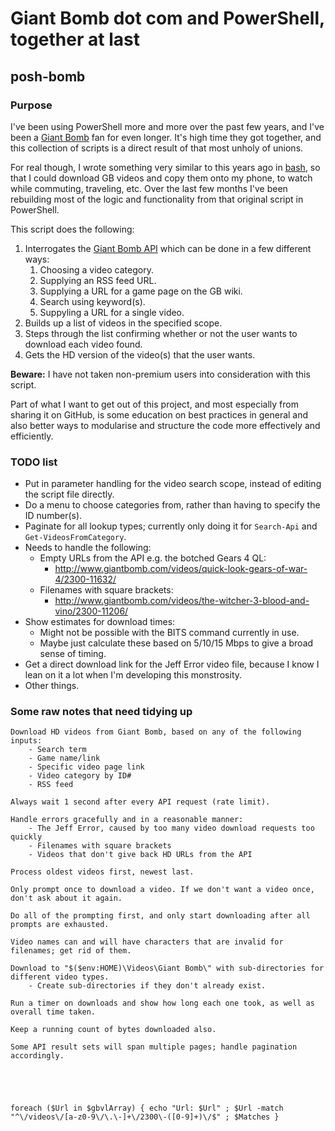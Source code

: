 # Giant Bomb dot com and PowerShell, together at last
## posh-bomb
### Purpose

I've been using PowerShell more and more over the past few years, and I've been a [Giant Bomb][gb] fan for even longer. It's high time they got together, and this collection of scripts is a direct result of that most unholy of unions.

For real though, I wrote something very similar to this years ago in [bash][bash], so that I could download GB videos and copy them onto my phone, to watch while commuting, traveling, etc. Over the last few months I've been rebuilding most of the logic and functionality from that original script in PowerShell.

This script does the following:

1. Interrogates the [Giant Bomb API][gbapi] which can be done in a few different ways:
    1. Choosing a video category.
    1. Supplying an RSS feed URL.
    1. Supplying a URL for a game page on the GB wiki.
    1. Search using keyword(s).
    1. Suppyling a URL for a single video.
1. Builds up a list of videos in the specified scope.
1. Steps through the list confirming whether or not the user wants to download each video found.
1. Gets the HD version of the video(s) that the user wants.

**Beware:** I have not taken non-premium users into consideration with this script.

Part of what I want to get out of this project, and most especially from sharing it on GitHub, is some education on best practices in general and also better ways to modularise and structure the code more effectively and efficiently.

### TODO list

- Put in parameter handling for the video search scope, instead of editing the script file directly.
- Do a menu to choose categories from, rather than having to specify the ID number(s).
- Paginate for all lookup types; currently only doing it for `Search-Api` and `Get-VideosFromCategory`.
- Needs to handle the following:
    - Empty URLs from the API e.g. the botched Gears 4 QL:
        - http://www.giantbomb.com/videos/quick-look-gears-of-war-4/2300-11632/
    - Filenames with square brackets:
        - http://www.giantbomb.com/videos/the-witcher-3-blood-and-vino/2300-11206/
- Show estimates for download times:
    - Might not be possible with the BITS command currently in use.
    - Maybe just calculate these based on 5/10/15 Mbps to give a broad sense of timing.
- Get a direct download link for the Jeff Error video file, because I know I lean on it a lot when I'm developing this monstrosity.
- Other things.

### Some raw notes that need tidying up

    Download HD videos from Giant Bomb, based on any of the following inputs:
        - Search term
        - Game name/link
        - Specific video page link
        - Video category by ID#
        - RSS feed

    Always wait 1 second after every API request (rate limit).

    Handle errors gracefully and in a reasonable manner:
        - The Jeff Error, caused by too many video download requests too quickly
        - Filenames with square brackets
        - Videos that don't give back HD URLs from the API

    Process oldest videos first, newest last.

    Only prompt once to download a video. If we don't want a video once, don't ask about it again.

    Do all of the prompting first, and only start downloading after all prompts are exhausted.

    Video names can and will have characters that are invalid for filenames; get rid of them.

    Download to "$($env:HOME)\Videos\Giant Bomb\" with sub-directories for different video types.
        - Create sub-directories if they don't already exist.

    Run a timer on downloads and show how long each one took, as well as overall time taken.

    Keep a running count of bytes downloaded also.

    Some API result sets will span multiple pages; handle pagination accordingly.





    foreach ($Url in $gbvlArray) { echo "Url: $Url" ; $Url -match "^\/videos\/[a-z0-9\/\.\-]+\/2300\-([0-9]+)\/$" ; $Matches }

[gb]: http://www.giantbomb.com
[bash]: https://en.wikipedia.org/wiki/Bash_%28Unix_shell%29
[gbapi]: http://www.giantbomb.com/api/
